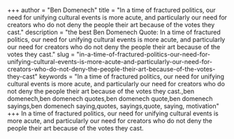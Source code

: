 +++
author = "Ben Domenech"
title = "In a time of fractured politics, our need for unifying cultural events is more acute, and particularly our need for creators who do not deny the people their art because of the votes they cast."
description = "the best Ben Domenech Quote: In a time of fractured politics, our need for unifying cultural events is more acute, and particularly our need for creators who do not deny the people their art because of the votes they cast."
slug = "in-a-time-of-fractured-politics-our-need-for-unifying-cultural-events-is-more-acute-and-particularly-our-need-for-creators-who-do-not-deny-the-people-their-art-because-of-the-votes-they-cast"
keywords = "In a time of fractured politics, our need for unifying cultural events is more acute, and particularly our need for creators who do not deny the people their art because of the votes they cast.,ben domenech,ben domenech quotes,ben domenech quote,ben domenech sayings,ben domenech saying,quotes, sayings,quote, saying, motivation"
+++
In a time of fractured politics, our need for unifying cultural events is more acute, and particularly our need for creators who do not deny the people their art because of the votes they cast.
